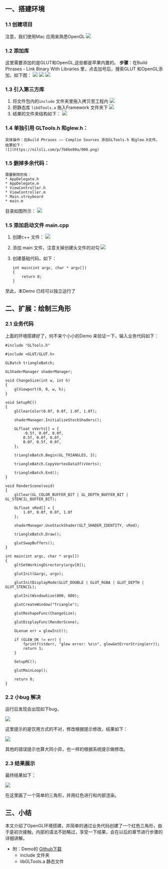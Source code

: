 
## 一、搭建环境
### 1.1 创建项目
注意，我们使用Mac 应用来熟悉OpenGL
![](https://nilsli.com/p/7b6be80a/001.png) 
### 1.2 添加库
这里需要添加的是GLUT和OpenGL,这些都是苹果内置的。
**步骤**：在Build Phrases - Link Binary With Libraries 里，点击加号后，搜索GLUT 和OpenGL添加，如下图：
![](https://nilsli.com/p/7b6be80a/002.png)
![](https://nilsli.com/p/7b6be80a/003.png)
![](https://nilsli.com/p/7b6be80a/004.png)
### 1.3 引入第三方库
1. 将文件包内的`include` 文件夹里拖入拷贝至工程内
    ![](https://nilsli.com/p/7b6be80a/005.png)
2. 把静态库 `libGTools.a` 拖入Framework 文件夹下
    ![](https://nilsli.com/p/7b6be80a/006.png)
3. 结果的文件夹结构如下：
    ![](https://nilsli.com/p/7b6be80a/007.png)
### 1.4 单独引用 GLTools.h 和glew.h：
    具体操作：在Build Phrases —— Complie Sources 添加GLTools.h 和glew.h文件。结果如下：
    ![](https://nilsli.com/p/7b6be80a/008.png)
### 1.5 删掉多余代码：

    需要删除的有：
    * AppDelegate.h
    * AppDelegate.m
    * ViewController.h
    * ViewController.m
    * Main.stroyboard
    * main.m
目录如图所示：
    ![](https://nilsli.com/p/7b6be80a/009.png)
    
### 1.5 添加启动文件 main.cpp
1. 创建c++ 文件：
    ![](https://nilsli.com/p/7b6be80a/010.png)
2. 添加 main 文件，注意关掉创建头文件的对勾
    ![](https://nilsli.com/p/7b6be80a/011.png)
3. 创建基础代码，如下：
    
    ```
    int main(int argc, char * argv[])
    {
        return 0;
    }
    ```
至此，本Demo 已经可以独立运行了

## 二、扩展：绘制三角形
### 2.1 业务代码
上面的环境搭建好了，何不来个小小的Demo 来验证一下，输入业务代码如下：

```
#include "GLTools.h"

#include <GLUT/GLUT.h>

GLBatch triangleBatch;

GLShaderManager shaderManager;

void ChangeSize(int w, int h)
{
    glViewport(0, 0, w, h);
}

void SetupRC()
{
    glClearColor(0.0f, 0.0f, 1.0f, 1.0f);
    
    shaderManager.InitializeStockShaders();
    
    GLfloat vVerts[] = {
        -0.5f, 0.0f, 0.0f,
        0.5f, 0.0f, 0.0f,
        0.0f, 0.5f, 0.0f,
    };
    
    triangleBatch.Begin(GL_TRIANGLES, 3);
    
    triangleBatch.CopyVertexData3f(vVerts);
    
    triangleBatch.End();
}

void RenderScene(void)
{
    glClear(GL_COLOR_BUFFER_BIT | GL_DEPTH_BUFFER_BIT | GL_STENCIL_BUFFER_BIT);
    
    GLfloat vRed[] = {
        1.0f, 0.0f, 0.0f, 1.0f
    };
    
    shaderManager.UseStockShader(GLT_SHADER_IDENTITY, vRed);
    
    triangleBatch.Draw();
    
    glutSwapBuffers();
}

int main(int argc, char * argv[])
{
    gltSetWorkingDirectory(argv[0]);
    
    glutInit(&argc, argv);
    
    glutInitDisplayMode(GLUT_DOUBLE | GLUT_RGBA | GLUT_DEPTH | GLUT_STENCIL);
    
    glutInitWindowSize(800, 600);
    
    glutCreateWindow("Triangle");
    
    glutReshapeFunc(ChangeSize);
    
    glutDisplayFunc(RenderScene);
    
    GLenum err = glewInit();
    
    if (GLEW_OK != err) {
        fprintf(stderr, "glew error: %s\n", glewGetErrorString(err));
        return 1;
    }
    
    SetupRC();
    
    glutMainLoop();
    
    return 0;
}

```
### 2.2 小bug 解决
运行后发现会出现如下bug，

![](https://nilsli.com/p/7b6be80a/012.png) 

这里提示的是饮用方式的不对，修改根据提示修改，结果如下：

![](https://nilsli.com/p/7b6be80a/013.png) 

其他的错误提示也算大同小异，也一样的根据系统提示做修改。

### 2.3 结果展示

最终结果如下：

![](https://nilsli.com/p/7b6be80a/014.png) 

在这里画了一个简单的三角形，并用红色进行和内部渲染。

## 三、小结
本文介绍了OpenGL环境搭建，并简单的通过业务代码创建了一个红色三角形，由于是初次接触，内部的语法不妨略过，享受一下结果，会在以后的章节进行步骤的详细讲解。


* 附：Demo的 [Github下载](https://github.com/newjia/OpenGLDemo)
    * include 文件夹
    * libGLTools.a 静态文件